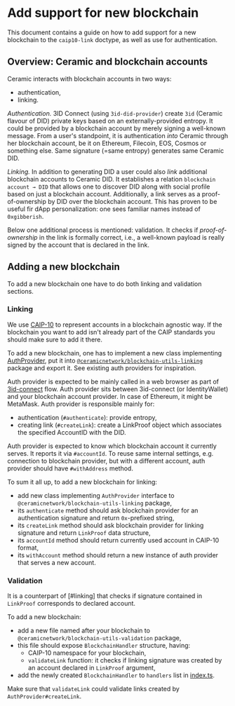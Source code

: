 # Add support for new blockchain

This document contains a guide on how to add support for a new blockchain to the `caip10-link` doctype, as well as use for authentication.

## Overview: Ceramic and blockchain accounts

Ceramic interacts with blockchain accounts in two ways:
- authentication,
- linking.

*Authentication.* 3ID Connect (using `3id-did-provider`) create `3id` (Ceramic flavour of DID) private keys
based on an externally-provided entropy. It could be provided by a blockchain account by merely
signing a well-known message. From a user's standpoint,
it is authentication _into_ Ceramic through her blockchain account, be it on Ethereum, Filecoin,
EOS, Cosmos or something else. Same signature (=same entropy) generates same Ceramic DID.

*Linking.* In addition to generating DID a user could also _link_ additional blockchain accounts to Ceramic DID.
It establishes a relation `blockchain account → DID` that allows one to discover DID along with social profile
based on just a blockchain account. Additionally, a link serves as a proof-of-ownership by DID over the blockchain account.
This has proven to be useful fir dApp personalization: one sees familiar names instead of `0xgibberish`.

Below one additional process is mentioned: validation. It checks if _proof-of-ownership_ in the link is formally correct,
i.e., a well-known payload is really signed by the account that is declared in the link.

## Adding a new blockchain

To add a new blockchain one have to do both linking and validation sections. 

### Linking

We use [CAIP-10](https://github.com/ChainAgnostic/CAIPs/blob/master/CAIPs/caip-10.md) to represent accounts in a blockchain agnostic way.
If the blockchain you want to add isn't already part of the CAIP standards you should make sure to add it there.

To add a new blockchain, one has to implement a new class implementing [AuthProvider](https://github.com/ceramicnetwork/js-ceramic/blob/develop/packages/blockchain-utils-linking/src/auth-provider.ts), put it
into [`@ceramicnetwork/blockchain-utils-linking`](https://github.com/ceramicnetwork/js-ceramic/tree/develop/packages/blockchain-utils-linking) package and export it.
See existing auth providers for inspiration.

Auth provider is expected to be mainly called in a web browser as part of [3id-connect](https://github.com/3box/3id-connect) flow.
Auth provider sits between 3id-connect (or IdentityWallet) and your blockchain account provider. In case of Ethereum,
it might be MetaMask. Auth provider is responsible mainly for:
- authentication (`#authenticate`): provide entropy,
- creating link (`#createLink`): create a LinkProof object which associates the specified AccountID with the DID.

Auth provider is expected to know which blockchain account it currently serves. It reports it via `#accountId`.
To reuse same internal settings, e.g. connection to blockchain provider, but with a different account,
auth provider should have `#withAddress` method.

To sum it all up, to add a new blockchain for linking:
- add new class implementing `AuthProvider` interface to `@ceramicnetwork/blockchain-utils-linking` package,
- its `authenticate` method should ask blockchain provider for an authentication signature and return `0x`-prefixed string,
- its `createLink` method should ask blockchain provider for linking signature and return `LinkProof` data structure,
- its `accountId` method should return currently used account in CAIP-10 format,
- its `withAccount` method should return a new instance of auth provider that serves a new account.

### Validation

It is a counterpart of [#linking] that checks if signature contained in `LinkProof` corresponds to declared account.

To add a new blockchain:
- add a new file named after your blockchain to `@ceramicnetwork/blockchain-utils-validation` package,
- this file should expose `BlockchainHandler` structure, having:
    - CAIP-10 namespace for your blockchain,
    - `validateLink` function: it checks if linking signature was created by an account declared in `LinkProof` argument,
- add the newly created `BlockchainHandler` to `handlers` list in [index.ts](https://github.com/ceramicnetwork/js-ceramic/blob/develop/packages/blockchain-utils-validation/src/index.ts).

Make sure that `validateLink` could validate links created by `AuthProvider#createLink`.
